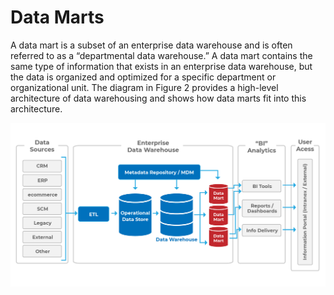 # Data Marts
A data mart is a subset of an enterprise data warehouse and is often referred to as a “departmental data warehouse.” A data mart contains the same type of information that exists in an enterprise data warehouse, but the data is organized and optimized for a specific department or organizational unit. The diagram in Figure 2 provides a high-level architecture of data warehousing and shows how data marts fit into this architecture.

![data mart architecture](../resources/datamart_architecture.jpg)